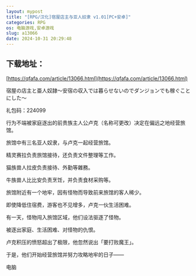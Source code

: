```yaml
---
layout: mypost
title: "[RPG/汉化]宿屋店主与亚人奴隶 v1.01[PC+安卓]"
categories: RPG
os: 电脑游戏,安卓游戏
slug: a13066
date: 2024-10-31 20:29:48
---
```


## 下载地址：

[https://qfafa.com/article/13066.html](https://qfafa.com/article/13066.html)

宿屋の店主と亜人奴隷～安宿の収入では暮らせないのでダンジョンでも稼ぐことにした～

礼包码：224099

行为不端被家庭逐出的前贵族主人公卢克（名称可更改）决定在偏远之地经营旅馆。

旅馆中有三名亚人奴隶，与卢克一起经营旅馆。

精灵赛拉负责旅馆接待，还负责文件整理等工作。

猫族兽人拉皮负责接待、外勤等雜務。

牛族兽人比比安负责烹饪，并负责食材采购等。

旅馆附近有一个地牢，因有怪物而导致前来旅馆的客人稀少。

即使降低住宿费，游客也不见增多，卢克一伙生活困难。

有一天，怪物闯入旅馆区域，他们设法驱逐了怪物。

被逐出家庭、生活困难、对怪物的仇恨。

卢克积压的愤怒超出了极限，他忽然说出「要打败魔王」。

于是，他们开始经营旅馆并努力攻略地牢的日子——

电脑